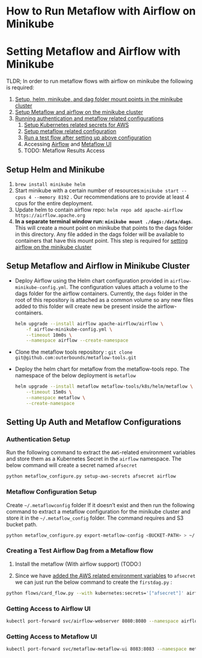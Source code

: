 # How to Run Metaflow with Airflow on Minikube


# Setting Metaflow and Airflow with Minikube

TLDR; In order to run metaflow flows with airflow on minikube the following is required: 

1. [Setup, helm, minikube, and dag folder mount points in the minikube cluster](#setup-helm-and-minikube)
2. [Setup Metaflow and airflow on the minikube cluster](#setup-metaflow-and-airflow-in-minikube-cluster)
3. [Running authentication and metaflow related configurations](#setting-up-auth-and-metaflow-configurations)
    1. [Setup Kubernetes related secrets for AWS](#authentication-setup)
    2. [Setup metaflow related configuration](#metaflow-configuration-setup)
    3. [Run a test flow after setting up above configuration](#creating-a-test-airflow-dag-from-a-metaflow-flow)
    4. Accessing [Airflow](#getting-access-to-airflow-ui) and [Metaflow UI](#getting-access-to-metaflow-ui)
    5. TODO: Metaflow Results Access

## Setup Helm and Minikube

1. `brew install minikube helm`
2. Start minikube with a certain number of resources:`minikube start --cpus 4 --memory 8192` . Our recommendations are to provide at least 4 cpus for the entire deployment. 
3. Update helm to contain airflow repo: `helm repo add apache-airflow https://airflow.apache.org`
4. **In a separate terminal window run: ``minikube mount ./dags:/data/dags``**. This will create a mount point on minikube that points to the dags folder in this directory. Any file added in the dags folder will be available to containers that have this mount point. This step is required for [setting airflow on the minikube cluster](#setting-metaflow-and-airflow-with-minikube)

## Setup Metaflow and Airflow in Minikube Cluster

- Deploy Airflow using the Helm chart configuration provided in `airflow-minikube-config.yml`. The configuration values attach a volume to the dags folder for the airflow containers. Currently, the `dags` folder in the root of this repository is attached as a common volume so any new files added to this folder will create new be present inside the airflow- containers.
    
    ```bash
    helm upgrade --install airflow apache-airflow/airflow \
        -f airflow-minikube-config.yml \
        --timeout 10m0s \
        --namespace airflow --create-namespace
    ```
    
- Clone the metaflow tools repository : `git clone git@github.com:outerbounds/metaflow-tools.git`
- Deploy the helm chart for metaflow from the metaflow-tools repo. The namespace of the below deployment is `metaflow`
    
    ```bash
    helm upgrade --install metaflow metaflow-tools/k8s/helm/metaflow \
    	--timeout 15m0s \
    	--namespace metaflow \
    	--create-namespace
    ```
    

## Setting Up Auth and Metaflow Configurations

### Authentication Setup

Run the following command to extract the `AWS`-related environment variables and store them as a Kubernetes Secret in the `airflow` namespace. The below command will create a secret named `afsecret`

```bash
python metaflow_configure.py setup-aws-secrets afsecret airflow
```

### Metaflow Configuration Setup

Create `~/.metaflowconfig` folder If it doesn’t exist and then run the following command to extract a metaflow configuration for the minikube cluster and store it in the `~/.metaflow_config` folder. The command requires and S3 bucket path. 

```bash
python metaflow_configure.py export-metaflow-config <BUCKET-PATH> > ~/.metaflowconfig/config.json
```

### Creating a Test Airflow Dag from a Metaflow flow
1. Install the metaflow (With airflow support) (TODO:)

2. Since we have [added the AWS related environment variables](#authentication-setup) to `afsecret` we can just run the below command to create the `firstdag.py`  :

```bash
python flows/card_flow.py --with kubernetes:secrets='["afsecret"]' airflow create dags/firstdag.py
```

### Getting Access to Airflow UI

```bash
kubectl port-forward svc/airflow-webserver 8080:8080 --namespace airflow
```

### Getting Access to Metaflow UI

```bash
kubectl port-forward svc/metaflow-metaflow-ui 8083:8083 --namespace metaflow
```